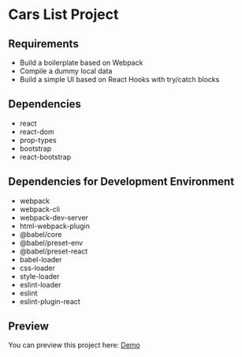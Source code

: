 # Cars List Project

## Requirements

- Build a boilerplate based on Webpack
- Compile a dummy local data
- Build a simple UI based on React Hooks with try/catch blocks

## Dependencies

- react
- react-dom
- prop-types
- bootstrap
- react-bootstrap

## Dependencies for Development Environment

- webpack
- webpack-cli
- webpack-dev-server
- html-webpack-plugin
- @babel/core
- @babel/preset-env
- @babel/preset-react
- babel-loader
- css-loader
- style-loader
- eslint-loader
- eslint
- eslint-plugin-react

## Preview

You can preview this project here: [Demo](https://cars-list.netlify.app)
